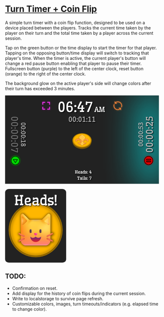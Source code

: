 # [Turn Timer + Coin Flip](https://flip.pana.moe/)

A simple turn timer with a coin flip function, designed to be used on a device placed between the players. Tracks the current time taken by the player on their turn and the total time taken by a player across the current session. 

Tap on the green button or the time display to start the timer for that player. Tapping on the opposing button/time display will switch to tracking that player's time. When the timer is active, the current player's button will change a red pause button enabling that player to pause their timer. Fullscreen button (purple) to the left of the center clock, reset button (orange) to the right of the center clock.

The background glow on the active player's side will change colors after their turn has exceeded 3 minutes.

![](assets/flip_sample_1.png)

![](assets/flip_sample_2.png)

## TODO:
- Confirmation on reset.
- Add display for the history of coin flips during the current session.
- Write to localstorage to survive page refresh.
- Customizable colors, images, turn timeouts/indicators (e.g. elapsed time to change color).
